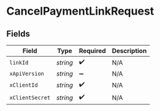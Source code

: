 # CancelPaymentLinkRequest


## Fields

| Field              | Type               | Required           | Description        |
| ------------------ | ------------------ | ------------------ | ------------------ |
| `linkId`           | *string*           | :heavy_check_mark: | N/A                |
| `xApiVersion`      | *string*           | :heavy_minus_sign: | N/A                |
| `xClientId`        | *string*           | :heavy_check_mark: | N/A                |
| `xClientSecret`    | *string*           | :heavy_check_mark: | N/A                |